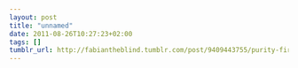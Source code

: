 ```yaml
---
layout: post
title: "unnamed"
date: 2011-08-26T10:27:23+02:00
tags: []
tumblr_url: http://fabiantheblind.tumblr.com/post/9409443755/purity-first-wow
---
```

